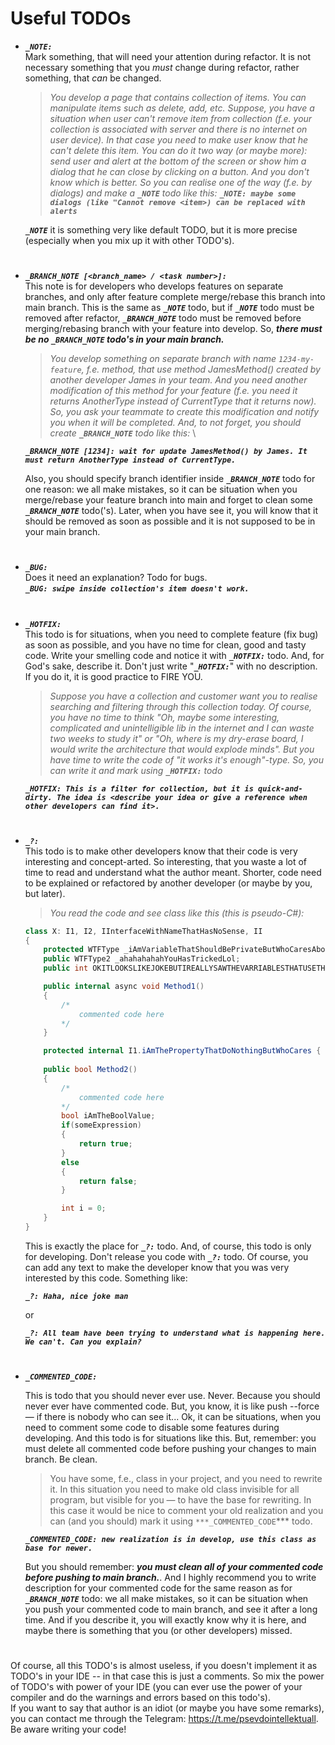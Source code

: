 # Useful TODOs

- ***`_NOTE:`*** \
    Mark something, that will need your attention during refactor. It is not necessary something that you *must* change during refactor, rather something, that *can* be changed.
    > *You develop a page that contains collection of items. You can manipulate items such as delete, add, etc. Suppose, you have a situation when user can't remove item from collection (f.e. your collection is associated with server and there is no internet on user device). In that case you need to make user know that he can't delete this item. You can do it two way (or maybe more): send user and alert at the bottom of the screen or show him a dialog that he can close by clicking on a button. And you don't know which is better. So you can realise one of the way (f.e. by dialogs) and make a **`_NOTE`** todo like this:*
    ***`_NOTE: maybe some dialogs (like "Cannot remove <item>) can be replaced with alerts`***

    ***`_NOTE`*** it is something very like default TODO, but it is more precise (especially when you mix up it with other TODO's).
  
#
  
- ***`_BRANCH_NOTE [<branch_name> / <task number>]:`*** \
    This note is for developers who develops features on separate branches, and only after feature complete merge/rebase this branch into main branch. This is the same as ***`_NOTE`*** todo, but if ***`_NOTE`*** todo must be removed after refactor, ***`_BRANCH_NOTE`*** todo must be removed before merging/rebasing branch with your feature into develop. So, ***there must be no ***`_BRANCH_NOTE`*** todo's in your main branch.***

    > *You develop something on separate branch with name `1234-my-feature`, f.e. method, that use method JamesMethod() created by another developer James in your team. And you need another modification of this method for your feature (f.e. you need it returns AnotherType instead of CurrentType that it returns now). So, you ask your teammate to create this modification and notify you when it will be completed. And, to not forget, you should create **`_BRANCH_NOTE`** todo like this:* \

    ***`_BRANCH_NOTE [1234]: wait for update JamesMethod() by James. It must return AnotherType instead of CurrentType.`*** 

    Also, you should specify branch identifier inside ***`_BRANCH_NOTE`*** todo for one reason: we all make mistakes, so it can be situation when you merge/rebase your feature branch into main and forget to clean some ***`_BRANCH_NOTE`*** todo('s). Later, when you have see it, you will know that it should be removed as soon as possible and it is not supposed to be in your main branch. 

#


- ***`_BUG:`*** \
        Does it need an explanation? Todo for bugs. \
        ***`_BUG: swipe inside collection's item doesn't work.`*** 

#

- ***`_HOTFIX:`*** \
    This todo is for situations, when you need to complete feature (fix bug) as soon as possible, and you have no time for clean, good and tasty code. Write your smelling code and notice it with ***`_HOTFIX:`*** todo. And, for God's sake, describe it. Don't just write "***`_HOTFIX:`***" with no description. If you do it, it is good practice to FIRE YOU. 

    > *Suppose you have a collection and customer want you to realise searching and filtering through this collection today. Of course, you have no time to think "Oh, maybe some interesting, complicated and unintelligible lib in the internet and I can waste two weeks to study it" or "Oh, where is my dry-erase board, I would write the architecture that would explode minds". But you have time to write the code of "it works it's enough"-type. So, you can write it and mark using **`_HOTFIX:`** todo*

    ***`_HOTFIX: This is a filter for collection, but it is quick-and-dirty. The idea is <describe your idea or give a reference when other developers can find it>.`*** 

#

- ***`_?:`*** \
    This todo is to make other developers know that their code is very interesting and concept-arted. So interesting, that you waste a lot of time to read and understand what the author meant. Shorter, code need to be explained or refactored by another developer (or maybe by you, but later).

    > *You read the code and see class like this (this is pseudo-C#):*

    ```csharp
    class X: I1, I2, IInterfaceWithNameThatHasNoSense, II
    {
    	protected WTFType _iAmVariableThatShouldBePrivateButWhoCaresAboutModifiers;
    	public WTFType2 _ahahahahahYouHasTrickedLol;
    	public int OKITLOOKSLIKEJOKEBUTIREALLYSAWTHEVARRIABLESTHATUSETHISCASE = (Type1)(Type2)(Type3)_nooneKnowWhyINeedSoManyCasts;

    	public internal async void Method1()
    	{
    		/*
    			commented code here
    		*/
    	}

    	protected internal I1.iAmThePropertyThatDoNothingButWhoCares { get; set; }
    	
    	public bool Method2()
    	{
    		/*
    			commented code here
    		*/
    		bool iAmTheBoolValue;
    		if(someExpression)
    		{
    			return true;
    		}
    		else
    		{
    			return false;
    		}

    		int i = 0;
    	}
    }
    ```

    This is exactly the place for ***`_?:`*** todo. And, of course, this todo is only for developing. Don't release you code with ***`_?:`*** todo. Of course, you can add any text to make the developer know that you was very interested by this code. Something like:

    ***`_?: Haha, nice joke man`***

    or

    ***`_?: All team have been trying to understand what is happening here. We can't. Can you explain?`***
 
#

- ***`_COMMENTED_CODE:`***
    
    This is todo that you should never ever use. Never. Because you should never ever have commented code. But, you know, it is like push --force — if there is nobody who can see it... Ok, it can be situations, when you need to comment some code to disable some features during developing. And this todo is for situations like this. But, remember: you must delete all commented code before pushing your changes to main branch. Be clean.

    > You have some, f.e., class in your project, and you need to rewrite it. In this situation you need to make old class invisible for all program, but visible for you — to have the base for rewriting. In this case it would be nice to comment your old realization and you can (and you should) mark it using `***_COMMENTED_CODE`*** todo.

    ***`_COMMENTED_CODE: new realization is in develop, use this class as base for newer.`***

    But you should remember: ***you must clean all of your commented code before pushing to main branch.***. And I highly recommend you to write description for your commented code for the same reason as for ***`_BRANCH_NOTE`*** todo: we all make mistakes, so it can be situation when you push your commented code to main branch, and see it after a long time. And if you describe it, you will exactly know why it is here, and maybe there is something that you (or other developers) missed. 
    
 #

Of course, all this TODO's is almost useless, if you doesn't implement it as TODO's in your IDE -- in that case this is just a comments. So mix the power of TODO's with power of your IDE (you can ever use the power of your compiler and do the warnings and errors based on this todo's). \
If you want to say that author is an idiot (or maybe you have some remarks), you can contact me through the Telegram: https://t.me/psevdointellektuall. \
Be aware writing your code! 